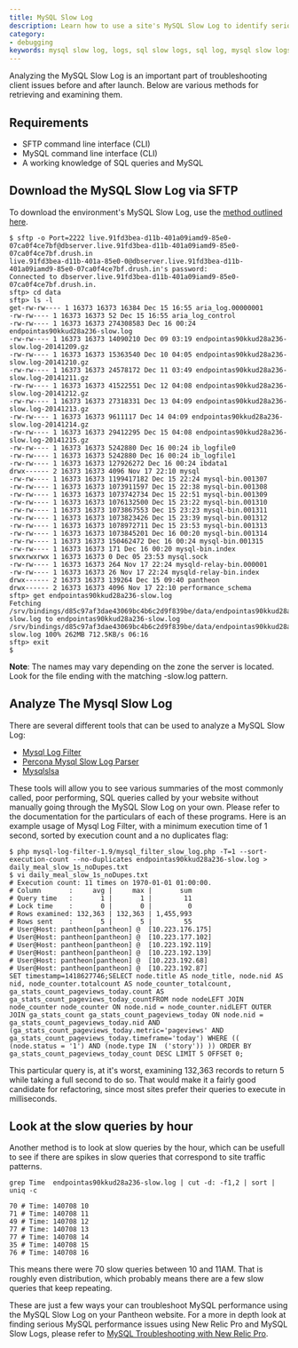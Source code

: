 ```yaml
---
title: MySQL Slow Log
description: Learn how to use a site's MySQL Slow Log to identify serious performance issues.
category:
- debugging
keywords: mysql slow log, logs, sql slow logs, sql log, mysql slow logs, mysql log, mysql performance, mysql troubleshooting, troubleshoot mysql, performance, slow queries, sql performance, mysql error log
---
```

Analyzing the MySQL Slow Log is an important part of troubleshooting client issues before and after launch. Below are various methods for retrieving and examining them.

## Requirements

- SFTP command line interface (CLI)
- MySQL command line interface (CLI)
- A working knowledge of SQL queries and MySQL

## Download the MySQL Slow Log via SFTP

To download the environment's MySQL Slow Log, use the [method outlined here](/docs/articles/local/accessing-mysql-databases/#frequently-asked-questions).

    $ sftp -o Port=2222 live.91fd3bea-d11b-401a09iamd9-85e0-07ca0f4ce7bf@dbserver.live.91fd3bea-d11b-401a09iamd9-85e0-07ca0f4ce7bf.drush.in  
    live.91fd3bea-d11b-401a-85e0-0@dbserver.live.91fd3bea-d11b-401a09iamd9-85e0-07ca0f4ce7bf.drush.in's password:
    Connected to dbserver.live.91fd3bea-d11b-401a09iamd9-85e0-07ca0f4ce7bf.drush.in.  
    sftp> cd data  
    sftp> ls -l  
    get-rw-rw---- 1 16373 16373 16384 Dec 15 16:55 aria_log.00000001  
    -rw-rw---- 1 16373 16373 52 Dec 15 16:55 aria_log_control  
    -rw-rw---- 1 16373 16373 274308583 Dec 16 00:24 endpointas90kkud28a236-slow.log  
    -rw-rw---- 1 16373 16373 14090210 Dec 09 03:19 endpointas90kkud28a236-slow.log-20141209.gz  
    -rw-rw---- 1 16373 16373 15363540 Dec 10 04:05 endpointas90kkud28a236-slow.log-20141210.gz  
    -rw-rw---- 1 16373 16373 24578172 Dec 11 03:49 endpointas90kkud28a236-slow.log-20141211.gz  
    -rw-rw---- 1 16373 16373 41522551 Dec 12 04:08 endpointas90kkud28a236-slow.log-20141212.gz  
    -rw-rw---- 1 16373 16373 27318331 Dec 13 04:09 endpointas90kkud28a236-slow.log-20141213.gz  
    -rw-rw---- 1 16373 16373 9611117 Dec 14 04:09 endpointas90kkud28a236-slow.log-20141214.gz  
    -rw-rw---- 1 16373 16373 29412295 Dec 15 04:08 endpointas90kkud28a236-slow.log-20141215.gz  
    -rw-rw---- 1 16373 16373 5242880 Dec 16 00:24 ib_logfile0  
    -rw-rw---- 1 16373 16373 5242880 Dec 16 00:24 ib_logfile1  
    -rw-rw---- 1 16373 16373 127926272 Dec 16 00:24 ibdata1  
    drwx------ 2 16373 16373 4096 Nov 17 22:10 mysql  
    -rw-rw---- 1 16373 16373 1199417182 Dec 15 22:24 mysql-bin.001307  
    -rw-rw---- 1 16373 16373 1073911597 Dec 15 22:38 mysql-bin.001308  
    -rw-rw---- 1 16373 16373 1073742734 Dec 15 22:51 mysql-bin.001309  
    -rw-rw---- 1 16373 16373 1076132500 Dec 15 23:22 mysql-bin.001310  
    -rw-rw---- 1 16373 16373 1073867553 Dec 15 23:23 mysql-bin.001311  
    -rw-rw---- 1 16373 16373 1073823426 Dec 15 23:39 mysql-bin.001312  
    -rw-rw---- 1 16373 16373 1078972711 Dec 15 23:53 mysql-bin.001313  
    -rw-rw---- 1 16373 16373 1073845201 Dec 16 00:20 mysql-bin.001314  
    -rw-rw---- 1 16373 16373 150462472 Dec 16 00:24 mysql-bin.001315  
    -rw-rw---- 1 16373 16373 171 Dec 16 00:20 mysql-bin.index  
    srwxrwxrwx 1 16373 16373 0 Dec 05 23:53 mysql.sock  
    -rw-rw---- 1 16373 16373 264 Nov 17 22:24 mysqld-relay-bin.000001  
    -rw-rw---- 1 16373 16373 26 Nov 17 22:24 mysqld-relay-bin.index  
    drwx------ 2 16373 16373 139264 Dec 15 09:40 pantheon  
    drwx------ 2 16373 16373 4096 Nov 17 22:10 performance_schema  
    sftp> get endpointas90kkud28a236-slow.log  
    Fetching /srv/bindings/d85c97af3dae43069bc4b6c2d9f839be/data/endpointas90kkud28a236-slow.log to endpointas90kkud28a236-slow.log  
    /srv/bindings/d85c97af3dae43069bc4b6c2d9f839be/data/endpointas90kkud28a236-slow.log 100% 262MB 712.5KB/s 06:16
    sftp> exit  
    $  


**Note**: The names may vary depending on the zone the server is located. Look for the file ending with the matching -slow.log pattern.

## Analyze The Mysql Slow Log

There are several different tools that can be used to analyze a MySQL Slow Log:

- <a href="https://code.google.com/p/mysql-log-filter/">Mysql Log Filter</a>  
- <a href="http://www.percona.com/blog/files/utils/mysql_slow_log_parser">Percona Mysql Slow Log Parser</a>  
- <a href="http://www.hackmysql.com/mysqlsla">Mysqlslsa</a>  

These tools will allow you to see various summaries of the most commonly called, poor performing, SQL queries called by your website without manually going through the MySQL Slow Log on your own. Please refer to the documentation for the particulars of each of these programs. Here is an example usage of Mysql Log Filter, with a minimum execution time of 1 second, sorted by execution count and a no duplicates flag:

    $ php mysql-log-filter-1.9/mysql_filter_slow_log.php -T=1 --sort-execution-count --no-duplicates endpointas90kkud28a236-slow.log > daily_meal_slow_1s_noDupes.txt  
    $ vi daily_meal_slow_1s_noDupes.txt
    # Execution count: 11 times on 1970-01-01 01:00:00.  
    # Column       :     avg |     max |       sum  
    # Query time   :       1 |       1 |        11  
    # Lock time    :       0 |       0 |         0  
    # Rows examined: 132,363 | 132,363 | 1,455,993  
    # Rows sent    :       5 |       5 |        55
    # User@Host: pantheon[pantheon] @  [10.223.176.175]  
    # User@Host: pantheon[pantheon] @  [10.223.177.102]  
    # User@Host: pantheon[pantheon] @  [10.223.192.119]  
    # User@Host: pantheon[pantheon] @  [10.223.192.139]  
    # User@Host: pantheon[pantheon] @  [10.223.192.68]  
    # User@Host: pantheon[pantheon] @  [10.223.192.87]  
    SET timestamp=1418627746;SELECT node.title AS node_title, node.nid AS nid, node_counter.totalcount AS node_counter_totalcount, ga_stats_count_pageviews_today.count AS ga_stats_count_pageviews_today_countFROM node nodeLEFT JOIN node_counter node_counter ON node.nid = node_counter.nidLEFT OUTER JOIN ga_stats_count ga_stats_count_pageviews_today ON node.nid = ga_stats_count_pageviews_today.nid AND (ga_stats_count_pageviews_today.metric='pageviews' AND ga_stats_count_pageviews_today.timeframe='today') WHERE (( (node.status = '1') AND (node.type IN  ('story')) )) ORDER BY ga_stats_count_pageviews_today_count DESC LIMIT 5 OFFSET 0;  

This particular query is, at it's worst, examining 132,363 records to return 5 while taking a full second to do so. That would make it a fairly good candidate for refactoring, since most sites prefer their queries to execute in milliseconds.

## Look at the slow queries by hour

Another method is to look at slow queries by the hour, which can be usefull to see if there are spikes in slow queries that correspond to site traffic patterns.

    grep Time  endpointas90kkud28a236-slow.log | cut -d: -f1,2 | sort | uniq -c  

    70 # Time: 140708 10  
    71 # Time: 140708 11  
    49 # Time: 140708 12  
    77 # Time: 140708 13  
    77 # Time: 140708 14  
    35 # Time: 140708 15  
    76 # Time: 140708 16  

This means there were 70 slow queries between 10 and 11AM. That is roughly even distribution, which probably means there are a few slow queries that keep repeating.

These are just a few ways your can troubleshoot MySQL performance using the MySQL Slow Log on your Pantheon website. For a more in depth look at finding serious MySQL performance issues using New Relic Pro and MySQL Slow Logs, please refer to [MySQL Troubleshooting with New Relic Pro](/docs/articles/sites/newrelic/mysql-troubleshooting-with-new-relic-pro/).
